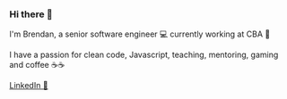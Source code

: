 ### Hi there 👋

I'm Brendan, a senior software engineer 💻 currently working at CBA 🏧

I have a passion for clean code, Javascript, teaching, mentoring, gaming and coffee ☕☕

[LinkedIn 💼](https://www.linkedin.com/in/brendan-shields/)
